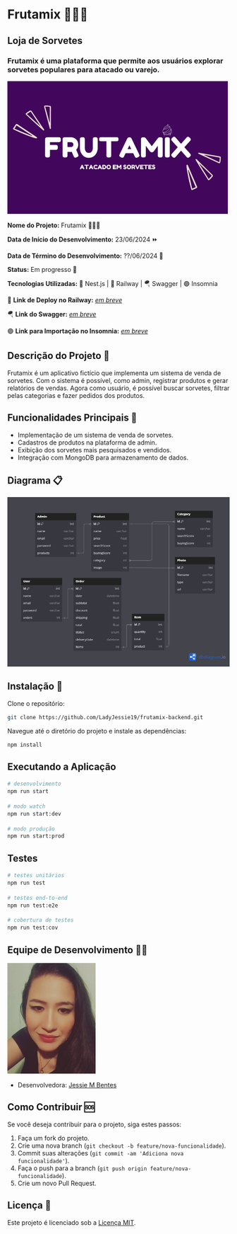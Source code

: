 # Frutamix 🍨🍦🍧

## Loja de Sorvetes

### Frutamix é uma plataforma que permite aos usuários explorar sorvetes populares para atacado ou varejo.

<img src="assets/front-readme.png" alt="frutamix" width="500" />

**Nome do Projeto:** Frutamix 🍨🍦🍧

**Data de Início do Desenvolvimento:** 23/06/2024 ⏩

**Data de Término do Desenvolvimento:** ??/06/2024 🏁

**Status:** Em progresso 🔨

**Tecnologias Utilizadas:** 🦁 Nest.js | 🚈 Railway | 🪂 Swagger | 🟣 Insomnia

🚈 **Link de Deploy no Railway:** [_em breve_]()

🪂 **Link do Swagger:** [_em breve_]()

🟣 **Link para Importação no Insomnia:** [_em breve_]()

## Descrição do Projeto 📝

Frutamix é um aplicativo fictício que implementa um sistema de venda de sorvetes. Com o sistema é possível, como admin, registrar produtos e gerar relatórios de vendas. Agora como usuário, é possível buscar sorvetes, filtrar pelas categorias e fazer pedidos dos produtos.

## Funcionalidades Principais 🔧

- Implementação de um sistema de venda de sorvetes.
- Cadastros de produtos na plataforma de admin.
- Exibição dos sorvetes mais pesquisados e vendidos.
- Integração com MongoDB para armazenamento de dados.

## Diagrama 📋

<img src="/assets/db-frutamix.png" alt="Diagrama Frutamix" width=600 />

## Instalação 🔄

Clone o repositório:

```bash
git clone https://github.com/LadyJessie19/frutamix-backend.git
```

Navegue até o diretório do projeto e instale as dependências:

```bash
npm install
```

## Executando a Aplicação

```bash
# desenvolvimento
npm run start

# modo watch
npm run start:dev

# modo produção
npm run start:prod
```

## Testes

```bash
# testes unitários
npm run test

# testes end-to-end
npm run test:e2e

# cobertura de testes
npm run test:cov
```

## Equipe de Desenvolvimento 🙋‍♀️

<img src="assets/jessie-dev.jpg" alt="Jessie" width="200" />

- Desenvolvedora: [Jessie M Bentes](https://github.com/LadyJessie19)

## Como Contribuir 🆘

Se você deseja contribuir para o projeto, siga estes passos:

1. Faça um fork do projeto.
2. Crie uma nova branch (`git checkout -b feature/nova-funcionalidade`).
3. Commit suas alterações (`git commit -am 'Adiciona nova funcionalidade'`).
4. Faça o push para a branch (`git push origin feature/nova-funcionalidade`).
5. Crie um novo Pull Request.

## Licença 🧐

Este projeto é licenciado sob a [Licença MIT](https://opensource.org/licenses/MIT).
